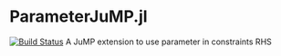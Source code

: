 # ParameterJuMP.jl
[![Build Status](https://travis-ci.org/joaquimg/ParameterJuMP.jl.svg?branch=master)](https://travis-ci.org/joaquimg/ParameterJuMP.jl)
A JuMP extension to use parameter in constraints RHS
